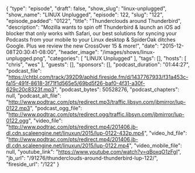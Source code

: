 {
  "type": "episode",
  "draft": false,
  "show_slug": "linux-unplugged",
  "show_name": "LINUX Unplugged",
  "episode": 122,
  "slug": "122",
  "episode_padded": "0122",
  "title": "Thunderclouds around Thunderbird",
  "description": "Mozilla wants to spin off Thunderbird & launch an iOS ad blocker that only works with Safari, our best solutions for syncing your Podcasts from your mobile to your Linux desktop & SpiderOak ditches Google. Plus we review the new CrossOver 15 & more!",
  "date": "2015-12-08T20:30:41-08:00",
  "header_image": "/images/shows/linux-unplugged.png",
  "categories": [
    "LINUX Unplugged"
  ],
  "tags": [],
  "hosts": [
    "chris",
    "wes"
  ],
  "guests": [],
  "sponsors": [],
  "podcast_duration": "01:44:27",
  "podcast_file": "https://chtbl.com/track/392D9/aphid.fireside.fm/d/1437767933/f31a453c-fa15-491f-8618-3f71f1d565e5/69bd5f26-baf0-4f31-a30f-629c20c8323f.mp3",
  "podcast_bytes": 50528276,
  "podcast_chapters": null,
  "podcast_alt_file": "http://www.podtrac.com/pts/redirect.mp3/traffic.libsyn.com/jbmirror/lup-0122.mp3",
  "podcast_ogg_file": "http://www.podtrac.com/pts/redirect.ogg/traffic.libsyn.com/jbmirror/lup-0122.ogg",
  "video_file": "http://www.podtrac.com/pts/redirect.mp4/201406.jb-dl.cdn.scaleengine.net/linuxun/2015/lup-0122-432p.mp4",
  "video_hd_file": "http://www.podtrac.com/pts/redirect.mp4/201406.jb-dl.cdn.scaleengine.net/linuxun/2015/lup-0122.mp4",
  "video_mobile_file": null,
  "youtube_link": "https://www.youtube.com/watch?v=qBoxqO1zFgI",
  "jb_url": "/91276/thunderclouds-around-thunderbird-lup-122/",
  "fireside_url": "/122"
}

